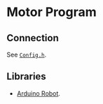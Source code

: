 # Motor Program

## Connection

See [`Config.h`](./Config.h).

## Libraries

- [Arduino Robot](https://github.com/reduardo7/arduino-robot).
